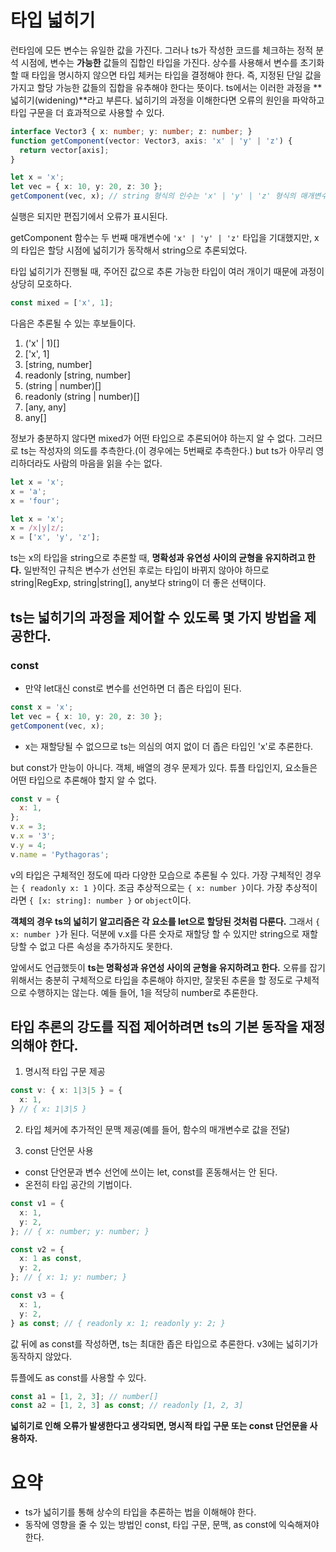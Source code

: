 # 타입 넓히기
런타임에 모든 변수는 유일한 값을 가진다. 그러나 ts가 작성한 코드를 체크하는 정적 분석 시점에, 변수는 **가능한** 값들의 집합인 타입을 가진다. 상수를 사용해서 변수를 초기화할 때 타입을 명시하지 않으면 타입 체커는 타입을 결정해야 한다. 즉, 지정된 단일 값을 가지고 할당 가능한 값들의 집합을 유추해야 한다는 뜻이다. ts에서는 이러한 과정을 **넓히기(widening)**라고 부른다. 넓히기의 과정을 이해한다면 오류의 원인을 파악하고 타입 구문을 더 효과적으로 사용할 수 있다.

```ts
interface Vector3 { x: number; y: number; z: number; }
function getComponent(vector: Vector3, axis: 'x' | 'y' | 'z') {
  return vector[axis];
}

let x = 'x';
let vec = { x: 10, y: 20, z: 30 };
getComponent(vec, x); // string 형식의 인수는 'x' | 'y' | 'z' 형식의 매개변수에 할당될 수 없습니다.
```

실행은 되지만 편집기에서 오류가 표시된다.

getComponent 함수는 두 번째 매개변수에 `'x' | 'y' | 'z'` 타입을 기대했지만, x의 타입은 할당 시점에 넓히기가 동작해서 string으로 추론되었다.

타입 넓히기가 진행될 때, 주어진 값으로 추론 가능한 타입이 여러 개이기 때문에 과정이 상당히 모호하다.

```ts
const mixed = ['x', 1];
```

다음은 추론될 수 있는 후보들이다.
1. ('x' | 1)[]
2. ['x', 1]
3. [string, number]
4. readonly [string, number]
5. (string | number)[]
6. readonly (string | number)[]
7. [any, any]
8. any[]

정보가 충분하지 않다면 mixed가 어떤 타입으로 추론되어야 하는지 알 수 없다. 그러므로 ts는 작성자의 의도를 추측한다.(이 경우에는 5번째로 추측한다.) but ts가 아무리 영리하더라도 사람의 마음을 읽을 수는 없다.

```ts
let x = 'x';
x = 'a';
x = 'four';

let x = 'x';
x = /x|y|z/;
x = ['x', 'y', 'z'];
```

ts는 x의 타입을 string으로 추론할 때, **명확성과 유연성 사이의 균형을 유지하려고 한다.** 일반적인 규칙은 변수가 선언된 후로는 타입이 바뀌지 않아야 하므로 string|RegExp, string|string[], any보다 string이 더 좋은 선택이다.

## ts는 넓히기의 과정을 제어할 수 있도록 몇 가지 방법을 제공한다.
### const
- 만약 let대신 const로 변수를 선언하면 더 좁은 타입이 된다.
```ts
const x = 'x';
let vec = { x: 10, y: 20, z: 30 };
getComponent(vec, x); 
```
- x는 재할당될 수 없으므로 ts는 의심의 여지 없이 더 좁은 타입인 'x'로 추론한다.

but const가 만능이 아니다. 객체, 배열의 경우 문제가 있다. 튜플 타입인지, 요소들은 어떤 타입으로 추론해야 할지 알 수 없다.

```js
const v = {
  x: 1,
};
v.x = 3;
v.x = '3';
v.y = 4;
v.name = 'Pythagoras';
```

v의 타입은 구체적인 정도에 따라 다양한 모습으로 추론될 수 있다. 가장 구체적인 경우는 `{ readonly x: 1 }`이다. 조금 추상적으로는 `{ x: number }`이다. 가장 추상적이라면 `{ [x: string]: number }` or `object`이다.

**객체의 경우 ts의 넓히기 알고리즘은 각 요소를 let으로 할당된 것처럼 다룬다.** 그래서 `{ x: number }`가 된다. 덕분에 v.x를 다른 숫자로 재할당 할 수 있지만 string으로 재할당할 수 없고 다른 속성을 추가하지도 못한다.

앞에서도 언급했듯이 **ts는 명확성과 유연성 사이의 균형을 유지하려고 한다.** 오류를 잡기 위해서는 충분히 구체적으로 타입을 추론해야 하지만, 잘못된 추론을 할 정도로 구체적으로 수행하지는 않는다. 예들 들어, 1을 적당히 number로 추론한다.

## 타입 추론의 강도를 직접 제어하려면 ts의 기본 동작을 재정의해야 한다.
1. 명시적 타입 구문 제공
```ts
const v: { x: 1|3|5 } = {
  x: 1,
} // { x: 1|3|5 }
```

2. 타입 체커에 추가적인 문맥 제공(예를 들어, 함수의 매개변수로 값을 전달)

3. const 단언문 사용
- const 단언문과 변수 선언에 쓰이는 let, const를 혼동해서는 안 된다.
- 온전히 타입 공간의 기법이다.

```ts
const v1 = {
  x: 1,
  y: 2,
}; // { x: number; y: number; }

const v2 = {
  x: 1 as const,
  y: 2,
}; // { x: 1; y: number; }

const v3 = {
  x: 1,
  y: 2,
} as const; // { readonly x: 1; readonly y: 2; }
```

값 뒤에 as const를 작성하면, ts는 최대한 좁은 타입으로 추론한다. v3에는 넓히기가 동작하지 않았다.

튜플에도 as const를 사용할 수 있다.
```ts
const a1 = [1, 2, 3]; // number[]
const a2 = [1, 2, 3] as const; // readonly [1, 2, 3]
```

**넓히기로 인해 오류가 발생한다고 생각되면, 명시적 타입 구문 또는 const 단언문을 사용하자.**

# 요약
- ts가 넓히기를 통해 상수의 타입을 추론하는 법을 이해해야 한다.
- 동작에 영향을 줄 수 있는 방법인 const, 타입 구문, 문맥, as const에 익숙해져야 한다.
